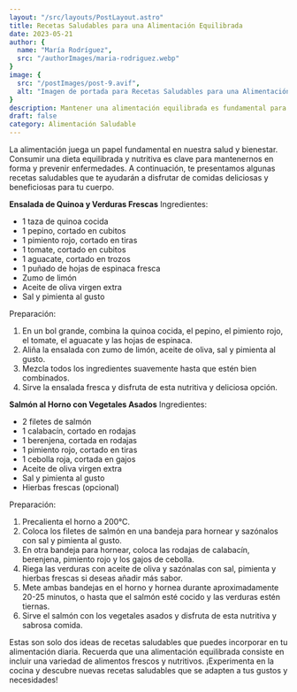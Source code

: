 ```yaml
---
layout: "/src/layouts/PostLayout.astro"
title: Recetas Saludables para una Alimentación Equilibrada
date: 2023-05-21
author: {
  name: "María Rodríguez",
  src: "/authorImages/maria-rodriguez.webp"
}
image: {
  src: "/postImages/post-9.avif",
  alt: "Imagen de portada para Recetas Saludables para una Alimentación Equilibrada",
}
description: Mantener una alimentación equilibrada es fundamental para cuidar de nuestra salud. Descubre estas deliciosas recetas saludables que te ayudarán a nutrir tu cuerpo y mantener un estilo de vida saludable.
draft: false
category: Alimentación Saludable
---
```


La alimentación juega un papel fundamental en nuestra salud y bienestar. Consumir una dieta equilibrada y nutritiva es clave para mantenernos en forma y prevenir enfermedades. A continuación, te presentamos algunas recetas saludables que te ayudarán a disfrutar de comidas deliciosas y beneficiosas para tu cuerpo.

**Ensalada de Quinoa y Verduras Frescas**
Ingredientes:

- 1 taza de quinoa cocida
- 1 pepino, cortado en cubitos
- 1 pimiento rojo, cortado en tiras
- 1 tomate, cortado en cubitos
- 1 aguacate, cortado en trozos
- 1 puñado de hojas de espinaca fresca
- Zumo de limón
- Aceite de oliva virgen extra
- Sal y pimienta al gusto

Preparación:

1. En un bol grande, combina la quinoa cocida, el pepino, el pimiento rojo, el tomate, el aguacate y las hojas de espinaca.
2. Aliña la ensalada con zumo de limón, aceite de oliva, sal y pimienta al gusto.
3. Mezcla todos los ingredientes suavemente hasta que estén bien combinados.
4. Sirve la ensalada fresca y disfruta de esta nutritiva y deliciosa opción.

**Salmón al Horno con Vegetales Asados**
Ingredientes:

- 2 filetes de salmón
- 1 calabacín, cortado en rodajas
- 1 berenjena, cortada en rodajas
- 1 pimiento rojo, cortado en tiras
- 1 cebolla roja, cortada en gajos
- Aceite de oliva virgen extra
- Sal y pimienta al gusto
- Hierbas frescas (opcional)

Preparación:

1. Precalienta el horno a 200°C.
2. Coloca los filetes de salmón en una bandeja para hornear y sazónalos con sal y pimienta al gusto.
3. En otra bandeja para hornear, coloca las rodajas de calabacín, berenjena, pimiento rojo y los gajos de cebolla.
4. Riega las verduras con aceite de oliva y sazónalas con sal, pimienta y hierbas frescas si deseas añadir más sabor.
5. Mete ambas bandejas en el horno y hornea durante aproximadamente 20-25 minutos, o hasta que el salmón esté cocido y las verduras estén tiernas.
6. Sirve el salmón con los vegetales asados y disfruta de esta nutritiva y sabrosa comida.

Estas son solo dos ideas de recetas saludables que puedes incorporar en tu alimentación diaria. Recuerda que una alimentación equilibrada consiste en incluir una variedad de alimentos frescos y nutritivos. ¡Experimenta en la cocina y descubre nuevas recetas saludables que se adapten a tus gustos y necesidades!
